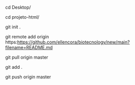 cd Desktop/ 

 cd projeto-html/

 git init .

 git remote add origin https:https://github.com/ellencora/biotecnology/new/main?filename=README.md

 git pull origin master

 git add .

 git push origin master
